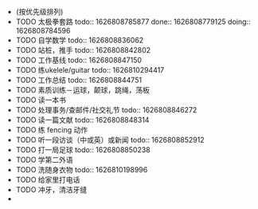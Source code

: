 - (按优先级排列)
- TODO 太极拳套路
  todo:: 1626808785877
  done:: 1626808779125
  doing:: 1626808784596
- TODO 自学数学
  todo:: 1626808836062
- TODO 站桩，推手
  todo:: 1626808842802
- TODO 工作基线
  todo:: 1626808847150
- TODO 练ukelele/guitar
  todo:: 1626810294417
- TODO 工作总结
  todo:: 1626808844751
- TODO 素质训练－运球，颠球，跳绳，荡板
- TODO 读一本书
- TODO 处理事务/查邮件/社交礼节
  todo:: 1626808846272
- TODO 读一篇文献
  todo:: 1626808848314
- TODO 练 fencing 动作
- TODO 听一段访谈（中或英）或新闻
  todo:: 1626808852912
- TODO 打一局足球
  todo:: 1626808850238
- TODO 学第二外语
- TODO 洗随身衣物
  todo:: 1626810198996
- TODO 给家里打电话
- TODO 冲牙，清洁牙缝
-